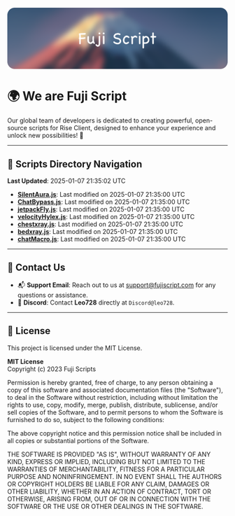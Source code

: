 ![Banner](.github/b.webp)

# 🌍 **We are Fuji Script**

Our global team of developers is dedicated to creating powerful, open-source scripts for Rise Client, designed to enhance your experience and unlock new possibilities! 🌟

---
<!-- SCRIPTS_NAVIGATION_START -->
## 📂 **Scripts Directory Navigation**

**Last Updated**: 2025-01-07 21:35:02 UTC

- **[SilentAura.js](scripts/SilentAura.js)**: Last modified on 2025-01-07 21:35:00 UTC
- **[ChatBypass.js](scripts/ChatBypass.js)**: Last modified on 2025-01-07 21:35:00 UTC
- **[jetpackFly.js](scripts/jetpackFly.js)**: Last modified on 2025-01-07 21:35:00 UTC
- **[velocityHylex.js](scripts/velocityHylex.js)**: Last modified on 2025-01-07 21:35:00 UTC
- **[chestxray.js](scripts/chestxray.js)**: Last modified on 2025-01-07 21:35:00 UTC
- **[bedxray.js](scripts/bedxray.js)**: Last modified on 2025-01-07 21:35:00 UTC
- **[chatMacro.js](scripts/chatMacro.js)**: Last modified on 2025-01-07 21:35:00 UTC

<!-- SCRIPTS_NAVIGATION_END -->

---

## 💬 **Contact Us**  
- 📬 **Support Email**: Reach out to us at [support@fujiscript.com](mailto:support@fujiscript.com) for any questions or assistance.  
- 💬 **Discord**: Contact **Leo728** directly at `Discord@leo728`.

---

## 📜 **License**

This project is licensed under the MIT License.  

**MIT License**  
Copyright (c) 2023 Fuji Scripts  

Permission is hereby granted, free of charge, to any person obtaining a copy of this software and associated documentation files (the "Software"), to deal in the Software without restriction, including without limitation the rights to use, copy, modify, merge, publish, distribute, sublicense, and/or sell copies of the Software, and to permit persons to whom the Software is furnished to do so, subject to the following conditions:  

The above copyright notice and this permission notice shall be included in all copies or substantial portions of the Software.  

THE SOFTWARE IS PROVIDED "AS IS", WITHOUT WARRANTY OF ANY KIND, EXPRESS OR IMPLIED, INCLUDING BUT NOT LIMITED TO THE WARRANTIES OF MERCHANTABILITY, FITNESS FOR A PARTICULAR PURPOSE AND NONINFRINGEMENT. IN NO EVENT SHALL THE AUTHORS OR COPYRIGHT HOLDERS BE LIABLE FOR ANY CLAIM, DAMAGES OR OTHER LIABILITY, WHETHER IN AN ACTION OF CONTRACT, TORT OR OTHERWISE, ARISING FROM, OUT OF OR IN CONNECTION WITH THE SOFTWARE OR THE USE OR OTHER DEALINGS IN THE SOFTWARE.  
